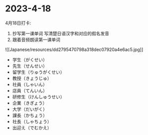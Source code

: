 # 2023-4-18

4月18日打卡:

1. 抄写第一课单词 写清楚日语汉字和对应的假名发音
2. 跟着音频朗读第一课单词

![[Japanese/resources/dd2795470798a318dec07920a4e6ac5.jpg]]

* 学生（がくせい）
* 先生（せんせい）
* 留学生（りゅうがくせい）
* 教授（きょうじゅ）
* 社員（しゃいん）
* 店員（てんいん）
* 研修生（けんしゅうせい）
* 企業（きぎょう）
* 大学（だいがく）
* 課長（かちょう）
* 社長（しゃちょう）
* 出迎え（でむかえ）